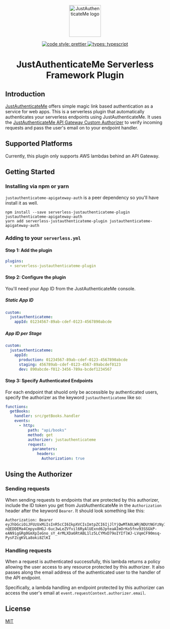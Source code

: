 <p align="center">
  <a href="https://www.justauthenticate.me" target="_blank" rel="noopener noreferrer">
    <img width="100" src="https://www.justauthenticate.me/favicon.png" alt="JustAuthenticateMe logo">
  </a>
</p>
<p align="center">
  <a href="https://prettier.io/">
    <img alt="code style: prettier" src="https://badgen.net/badge/code style/prettier/ff69b4">
  </a>
  <a href="https://www.typescriptlang.org/">
    <img alt="types: typescript" src="https://badgen.net/badge/types/TypeScript/blue">
  </a>
</p>
<h1 align="center">JustAuthenticateMe Serverless Framework Plugin</h1>

## Introduction

[JustAuthenticateMe](https://www.justauthenticate.me) offers simple magic link based authentication as a
service for web apps. This is a serverless plugin that automatically authenticates your serverless
endpoints using JustAuthenticateMe. It uses the
[JustAuthenticateMe API Gateway Custom Authorizer](https://https://github.com/CoalesceSoftware/justauthenticateme-apigateway-auth)
to verify incoming requests and pass the user's email on to your endpoint handler.

## Supported Platforms

Currently, this plugin only supports AWS lambdas behind an API Gateway.

## Getting Started

### Installing via npm or yarn

`justauthenticateme-apigateway-auth` is a peer dependency so you'll have install it as well.

```
npm install --save serverless-justauthenticateme-plugin justauthenticateme-apigateway-auth
yarn add serverless-justauthenticateme-plugin justauthenticateme-apigateway-auth
```

### Adding to your `serverless.yml`

#### Step 1: Add the plugin

```yaml
plugins:
  - serverless-justauthenticateme-plugin
```

#### Step 2: Configure the plugin

You'll need your App ID from the JustAuthenticateMe console.

##### Static App ID

```yaml
custom:
  justauthenticateme:
    appId: 01234567-89ab-cdef-0123-4567890abcde
```

##### App ID per Stage

```yaml
custom:
  justauthenticateme:
    appId:
      production: 01234567-89ab-cdef-0123-4567890abcde
      staging: 456789ab-cdef-0123-4567-89abcdef0123
      dev: 890abcde-f012-3456-789a-bcdef1234567
```

#### Step 3: Specify Authenticated Endpoints

For each endpoint that shuold only be accessible by authenticated users, specify the authorizer as the
keyword `justauthenticateme` like so:

```yaml
functions:
  getBooks:
    handler: src/getBooks.handler
    events:
      - http:
          path: "api/books"
          method: get
          authorizer: justauthenticateme
          request:
            parameters:
              headers:
                Authorization: true
```

## Using the Authorizer

### Sending requests

When sending requests to endpoints that are protected by this authorizer, include the ID token you get
from JustAuthenticateMe in the `Authorization` header after the keyword `Bearer`. It should look something
like this:

```
Authorization: Bearer eyJhbGciOiJFUzUxMiIsInR5cCI6IkpXVCIsImtpZCI6IjJlYjQwMTA0LWRjNDUtNGYzNy1iNjljLTkzN2I2Mzg2YjlmNiJ9.eyJlbWFpbCI6InN1cHBvcnRAanVzdGF1dGhlbnRpY2F0ZS5tZSIsInN1YiI6InN1cHBvcnRAanVzdGF1dGhlbnRpY2F0ZS5tZSIsImF1ZCI6ImIxOWEyMWI0LWFkOWQtNGZkNy04OGMxLTFiNjhiODI1YzY3MSIsImlzcyI6Imh0dHBzOi8vZGV2LWFwaS5qdXN0YXV0aGVudGljYXRlLm1lL2IxOWEyMWI0LWFkOWQtNGZkNy04OGMxLTFiNjhiODI1YzY3MSIsImp0aSI6IjZhMjJjOTEyLWYwMzYtNGU0Mi1iZjM5LTQ3N2ZhM2ExOGY2ZCIsInRva2VuX3VzZSI6ImlkIiwiaWF0IjoxNTgzNjk1NDM5LCJuYmYiOjE1ODM2OTU0MzksImV4cCI6MTU4MzY5NzIzOX0.AZqvVWSXn4zwP4WhYOL-nQEDDEMa4Cmpyx8HGJ-6uc3wLeZVfvil6RyAlUExnd6JpteaAImOrKo5fnv93SSGkP-eAN9igGRg0GmXpIeGno_sY_4rMLXDa6RtABL1lz5LCYMxD79oIYIflWJ-LVqmCF90msq-PysFZcgKVLa8oki8ZlKI
```

### Handling requests

When a request is authenticated successfully, this lambda returns a policy allowing the user access to any
resource protected by this authorizer. It also passes along the email address of the authenticated user to
the handler of the API endpoint.

Specifically, a lambda handling an endpoint protected by this authorizer can access the user's email at
`event.requestContext.authorizer.email`.

## License

[MIT](http://opensource.org/licenses/MIT)
